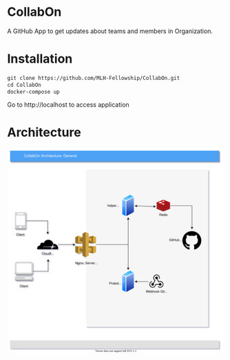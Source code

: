 # CollabOn

A GitHub App to get updates about teams and members in Organization.

# Installation

```
git clone https://github.com/MLH-Fellowship/CollabOn.git
cd CollabOn
docker-compose up
```
Go to http://localhost to access application

# Architecture  

![CollabOn Architecture](CollabOn.svg "CollabOn Architecture")